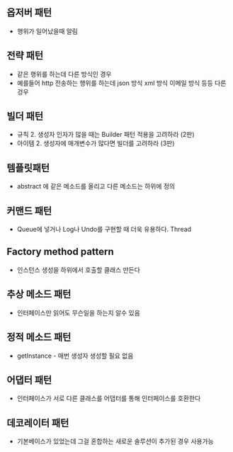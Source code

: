 ## 옵저버 패턴
- 행위가 일어났을때 알림

## 전략 패턴
- 같은 행위를 하는데 다른 방식인 경우
- 예를들어 http 전송하는 행위를 하는데 json 방식 xml 방식 이메일 방식 등등 다른겅우 

## 빌더 패턴
- 규칙 2. 생성자 인자가 많을 때는 Builder 패턴 적용을 고려하라 (2판)
- 아이템 2. 생성자에 매개변수가 많다면 빌더를 고려하라 (3판)


## 템플릿패턴
- abstract 에 같은 메소드를 올리고 다른 메소드는 하위에 정의

## 커맨드 패턴 
- Queue에 넣거나 Log나 Undo를 구현할 때 더욱 유용하다. Thread

## Factory method pattern
- 인스턴스 생성을 하위에서 호출할 클래스 만든다

## 추상 메소드 패턴
- 인터페이스만 읽어도 무슨일을 하는지 알수 있음

## 정적 메소드 패턴
- getInstance - 매번 생성자 생성할 필요 없음

## 어댑터 패턴
- 인터페이스가 서로 다른 클래스를 어댑터를 통해 인터페이스를 호환한다

## 데코레이터 패턴
- 기본베이스가 있었는데 그걸 혼합하는 새로운 솔루션이 추가된 경우 사용가능

